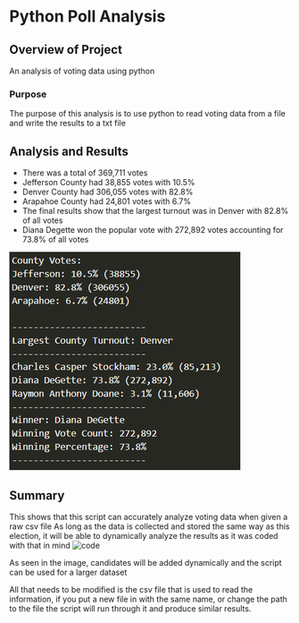 # Python Poll Analysis

## Overview of Project
An analysis of voting data using python

### Purpose
The purpose of this analysis is to use python to read voting data from a file and write the results to a txt file

## Analysis and Results
- There was a total of 369,711 votes
- Jefferson County had 38,855 votes with 10.5%
- Denver County had 306,055 votes with 82.8%
- Arapahoe County had 24,801 votes with 6.7%
- The final results show that the largest turnout was in Denver with 82.8% of all votes
- Diana Degette won the popular vote with 272,892 votes accounting for 73.8% of all votes

![results](https://raw.githubusercontent.com/Queach/election_analysis/main/Resources/Election%20Results.png "results")

## Summary

This shows that this script can accurately analyze voting data when given a raw csv file
As long as the data is collected and stored the same way as this election, it will be able to dynamically analyze the results as it was coded with that in mind
![code](https://raw.githubusercontent.com/Queach/election_analysis/main/Resources/Coding%20Example.png"code")

As seen in the image, candidates will be added dynamically and the script can be used for a larger dataset

All that needs to be modified is the csv file that is used to read the information, if you put a new file in with the same name, or change the path to the file
the script will run through it and produce similar results.